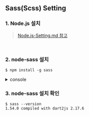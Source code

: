 ## Sass(Scss) Setting

### __1. Node.js 설치__
> [Node.js-Setting.md 참고](/Node.js-Setting/Node.js-Setting.md)

<br>

### __2. node-sass 설치__
```shell
$ npm install -g sass
```

<details>

<summary>console</summary>

```shell
added 18 packages, and audited 19 packages in 2s

2 packages are looking for funding
run `npm fund` for details

found 0 vulnerabilities
npm notice
npm notice New patch version of npm available! 8.15.0 -> 8.15.1
npm notice Changelog: https://github.com/npm/cli/releases/tag/v8.15.1
npm notice Run npm install -g npm@8.15.1 to update!
npm notice
```

</details>

### __3. node-sass 설치 확인__
```shell
$ sass --version
1.54.0 compiled with dart2js 2.17.6
```